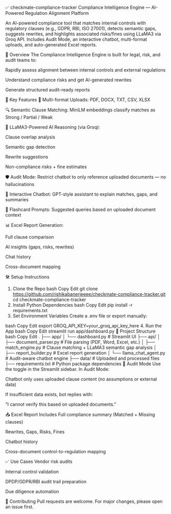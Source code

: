 ✅ checkmate-compliance-tracker
Compliance Intelligence Engine — AI-Powered Regulation Alignment Platform

An AI-powered compliance tool that matches internal controls with regulatory clauses (e.g., GDPR, RBI, ISO 27001), detects semantic gaps, suggests rewrites, and highlights associated risks/fines using LLaMA3 via Groq API.
Includes Audit Mode, an interactive chatbot, multi-format uploads, and auto-generated Excel reports.

🧠 Overview
The Compliance Intelligence Engine is built for legal, risk, and audit teams to:

Rapidly assess alignment between internal controls and external regulations

Understand compliance risks and get AI-generated rewrites

Generate structured audit-ready reports

🚀 Key Features
📂 Multi-format Uploads: PDF, DOCX, TXT, CSV, XLSX

🔍 Semantic Clause Matching: MiniLM embeddings classify matches as Strong / Partial / Weak

🧠 LLaMA3-Powered AI Reasoning (via Groq):

Clause overlap analysis

Semantic gap detection

Rewrite suggestions

Non-compliance risks + fine estimates

🛡️ Audit Mode: Restrict chatbot to only reference uploaded documents — no hallucinations

🤖 Interactive Chatbot: GPT-style assistant to explain matches, gaps, and summaries

💬 Flashcard Prompts: Suggested queries based on uploaded document context

📊 Excel Report Generation:

Full clause comparison

AI insights (gaps, risks, rewrites)

Chat history

Cross-document mapping

🛠️ Setup Instructions
1. Clone the Repo
bash
Copy
Edit
git clone https://github.com/rishikabanerjeeee/checkmate-compliance-tracker.git
cd checkmate-compliance-tracker
2. Install Python Dependencies
bash
Copy
Edit
pip install -r requirements.txt
3. Set Environment Variables
Create a .env file or export manually:

bash
Copy
Edit
export GROQ_API_KEY=your_groq_api_key_here
4. Run the App
bash
Copy
Edit
streamlit run app/dashboard.py
📁 Project Structure
bash
Copy
Edit
.
├── app/
│   └── dashboard.py             # Streamlit UI
├── api/
│   ├── document_parser.py       # File parsing (PDF, Word, Excel, etc.)
│   ├── match_engine.py          # Clause matching + LLaMA3 semantic gap analysis
│   ├── report_builder.py        # Excel report generation
│   └── llama_chat_agent.py      # Audit-aware chatbot engine
├── data/                        # Uploaded and processed files
├── requirements.txt             # Python package dependencies
🔐 Audit Mode
Use the toggle in the Streamlit sidebar. In Audit Mode:

Chatbot only uses uploaded clause content (no assumptions or external data)

If insufficient data exists, bot replies with:

"I cannot verify this based on uploaded documents."

📤 Excel Report Includes
Full compliance summary (Matched + Missing clauses)

Rewrites, Gaps, Risks, Fines

Chatbot history

Cross-document control-to-regulation mapping

✅ Use Cases
Vendor risk audits

Internal control validation

DPDP/GDPR/RBI audit trail preparation

Due diligence automation

🤝 Contributing
Pull requests are welcome. For major changes, please open an issue first.
